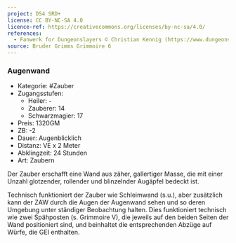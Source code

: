 ```yaml
---
project: DS4 SRD+
license: CC BY-NC-SA 4.0
licence-ref: https://creativecommons.org/licenses/by-nc-sa/4.0/
references: 
  - Fanwerk for Dungeonslayers © Christian Kennig (https://www.dungeonslayers.net/)
source: Bruder Grimms Grimmoire 6
---
```


### Augenwand

- Kategorie: #Zauber
- Zugangsstufen:
  - Heiler: -
  - Zauberer: 14
  - Schwarzmagier: 17
- Preis: 1320GM
- ZB: -2
- Dauer: Augenblicklich
- Distanz: VE x 2 Meter
- Abklingzeit: 24 Stunden
- Art: Zaubern

Der Zauber erschafft eine Wand aus zäher, gallertiger Masse, die mit einer Unzahl glotzender, rollender und blinzelnder Augäpfel bedeckt ist.

Technisch funktioniert der Zauber wie Schleimwand (s.u.), aber zusätzlich kann der ZAW durch die Augen der Augenwand sehen und so deren Umgebung unter ständiger Beobachtung halten. Dies funktioniert technisch wie zwei Spähposten (s. Grimmoire V), die jeweils auf den beiden Seiten der Wand positioniert sind, und beinhaltet die entsprechenden Abzüge auf Würfe, die GEI enthalten.

